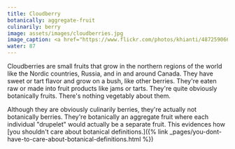 ```yaml
---
title: Cloudberry
botanically: aggregate-fruit
culinarily: berry
image: assets/images/cloudberries.jpg
image_caption: <a href="https://www.flickr.com/photos/khianti/4872590664">Photo by Ole Husby</a> under <a href="https://creativecommons.org/licenses/by-sa/2.0/">CC BY-SA 2.0</a>
water: 87
---
```

Cloudberries are small fruits that grow in the northern regions of the world like the Nordic countries, Russia, and in and around Canada. They have sweet or tart flavor and grow on a bush, like other berries. They're eaten raw or made into fruit products like jams or tarts. They're quite obviously botanically fruits. There's nothing vegetably about them.

Although they are obviously culinarily berries, they're actually not botanically berries. They're botanically an aggregate fruit where each individual "drupelet" would actually be a separate fruit. This evidences how [you shouldn't care about botanical definitions.]({% link _pages/you-dont-have-to-care-about-botanical-definitions.html %})